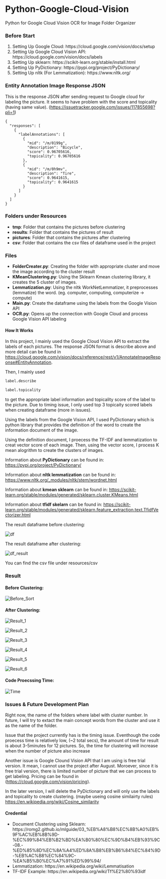 # Python-Google-Cloud-Vision
Python for Google Cloud Vision OCR for Image Folder Organizer

<h3>Before Start</h3>

<ol>
  <li>Setting Up Google Cloud: https://cloud.google.com/vision/docs/setup </li>
  <li>Setting Up Google Cloud Vision API: https://cloud.google.com/vision/docs/labels </li>
  <li>Setting Up sklearn: https://scikit-learn.org/stable/install.html</li>
  <li>Setting Up PyDictionary: https://pypi.org/project/PyDictionary/</li>
  <li>Setting Up nltk (For Lemmatization): https://www.nltk.org/</li>
</ol>


<h3>Entity Annotation Image Response JSON</h3>

This is the response JSON after sending request to Google cloud for labeling the picture.
It seems to have problem with the score and topicality (having same value). (https://issuetracker.google.com/issues/117855698?pli=1)

```
{
  "responses": [
    {
      "labelAnnotations": [
        {
          "mid": "/m/0199g",
          "description": "Bicycle",
          "score": 0.96705616,
          "topicality": 0.96705616
        },
        {
          "mid": "/m/0h9mv",
          "description": "Tire",
          "score": 0.9641615,
          "topicality": 0.9641615
        }
      ]
    }
  ]
}
```
<h3>Folders under Resources</h3>

  <ul>
  <li><b>tmp</b>: Folder that contains the pictures before clustering</li>
  <li><b>results</b>: Folder that contains the pictures of result</li>
  <li><b>pictures</b>: Folder that contains the pictures after clustering</li>
  <li><b>csv</b>: Folder that contains the csv files of dataframe used in the project</li>
  </ul>

<h3>Files</h3>
  
  <ul>
    <li><b>FolderCreater.py</b>: Creating the folder with appropriate cluster and move the image according to the cluster result</li>
    <li><b>KMeanClustering.py</b>: Using the Sklearn Kmean clustering library, it creates the 5 cluster of images. </li>
    <li><b>Lemmatization.py</b>: Using the nltk WorkNetLemmatizer, it preprocesses (lemmatize) the word. (eg. computer, computing, computerize -> compute)</li>
    <li><b>Main.py</b>: Create the dataframe using the labels from the Google Vision API</li>
    <li><b>OCR.py</b>: Opens up the connection with Google Cloud and process Google Vision API labeling</li>
  </ul>
  
<h4> How It Works </h4>

In this project, I mainly used the Google Cloud Vision API to extract the labels of each pictures. The response JSON format is describe above and more detail can be found in https://cloud.google.com/vision/docs/reference/rest/v1/AnnotateImageResponse#EntityAnnotation. 

Then, I mainly used 
```py
label.describe
```
```py
label.topicality
```
to get the appropriate label information and topicality score of the label to the picture. Due to timing issue, I only used top 3 topicaity scored labels when creating dataframe (more in issues).

Using the labels from the Google Vision API, I used PyDictionary which is python library that provides the definition of the word to create the information document of the image.

Using the definition document, I proecess the TF-IDF and lemmatization to creat vector score of each image. Then, using the vector score, I process K mean alogrithm to create the clusters of images.

Information about <b>PyDictionary</b> can be found in: https://pypi.org/project/PyDictionary/

Information about <b>nltk lemmatization</b> can be found in: https://www.nltk.org/_modules/nltk/stem/wordnet.html

Information about <b>kmean sklearn</b> can be found in: https://scikit-learn.org/stable/modules/generated/sklearn.cluster.KMeans.html

Information about <b>tfidf skelarn</b> can be found in: https://scikit-learn.org/stable/modules/generated/sklearn.feature_extraction.text.TfidfVectorizer.html

The result dataframe before clustering:

![df](https://github.com/jhkwag970/Python-OCR-Picture-Organizer/assets/54969114/78107826-9331-47ae-8caf-1820e0a8904f)

The result dataframe after clustering:

![df_result](https://github.com/jhkwag970/Python-OCR-Picture-Organizer/assets/54969114/2bba277e-6894-4108-9bdc-4cccbf8f2b21)

You can find the csv file under resources/csv

<h3>Result</h3>

<h4>Before Clustering:</h4>

![Before_Sort](https://github.com/jhkwag970/Python-OCR-Picture-Organizer/assets/54969114/5cd6602f-320a-454f-827b-878e2363ba92)

<h4>After Clustering:</h4>

![Result_1](https://github.com/jhkwag970/Python-OCR-Picture-Organizer/assets/54969114/7424f1b4-2487-4cfc-83a5-ca940294d062)

![Result_2](https://github.com/jhkwag970/Python-OCR-Picture-Organizer/assets/54969114/c459318d-6142-4c69-9344-505eea0433e0)

![Result_3](https://github.com/jhkwag970/Python-OCR-Picture-Organizer/assets/54969114/16b1007b-bba5-4a0e-b2f4-5f8a8e717b56)

![Result_4](https://github.com/jhkwag970/Python-OCR-Picture-Organizer/assets/54969114/1a9e2b1c-65b6-4e16-b8cf-11bcd00b13e2)

![Result_5](https://github.com/jhkwag970/Python-OCR-Picture-Organizer/assets/54969114/8fb83fd1-155a-4595-af3f-519bb1228a07)

![Result_6](https://github.com/jhkwag970/Python-OCR-Picture-Organizer/assets/54969114/e30f5cc1-7805-4d05-856d-0515c9e3a460)

<h4>Code Proecssing Time:</h4>

![Time](https://github.com/jhkwag970/Python-OCR-Picture-Organizer/assets/54969114/b3a5f0b5-0aef-4fbe-bd3f-a590b3cf43c2)

<h3>Issues & Future Development Plan</h3>

Right now, the name of the folders where label with cluster number. In future, I will try to extact the main concept words from the cluster and use it as the name of the folder.

Issue that the project currently has is the timing issue. Eventhough the code proecess time is relatively low, (~2 total secs), the amount of time for result is about 3-5minutes for 12 pictures. So, the time for clustering will increase when the number of picture also increase

Another issue is Google Clound Vision API that I am using is free trial version. It mean, I cannot use the project after August. Moroever, since it is free trial version, there is limited number of picture that we can process to get labeling. Pricing can be found in (https://cloud.google.com/vision/pricing).

In the later version, I will delete the PyDictionary and will only use the labels and topicality to create clustering. (maybe useing cosine similairty rules) https://en.wikipedia.org/wiki/Cosine_similarity

<h4>Credential</h4>

<ul>
  <li> Document Clustering using Sklearn: https://romg2.github.io/mlguide/03_%EB%A8%B8%EC%8B%A0%EB%9F%AC%EB%8B%9D-%EC%99%84%EB%B2%BD%EA%B0%80%EC%9D%B4%EB%93%9C-08.-%ED%85%8D%EC%8A%A4%ED%8A%B8%EB%B6%84%EC%84%9D-%EB%AC%B8%EC%84%9C-%EA%B5%B0%EC%A7%91%ED%99%94/ </li>
  <li>Lemmatization: https://en.wikipedia.org/wiki/Lemmatisation</li>
  <li>TF-IDF Example: https://en.wikipedia.org/wiki/Tf%E2%80%93idf</li>
</ul>
